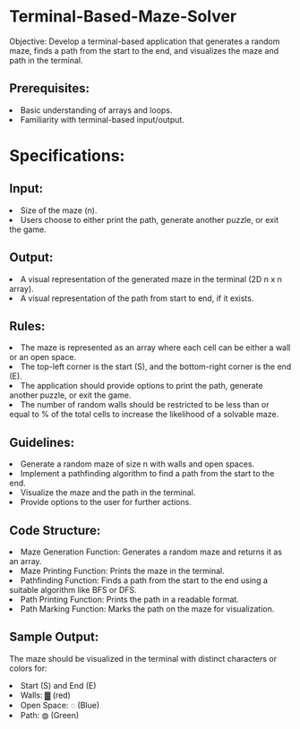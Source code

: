 # Terminal-Based-Maze-Solver
Objective:
Develop a terminal-based application that generates a random maze, finds a path from the start to the end, and visualizes the maze and path in the terminal.

## Prerequisites:
<li>Basic understanding of arrays and loops.
<li>Familiarity with terminal-based input/output.
  
# Specifications:

## Input:
<li>Size of the maze (n).
<li>Users choose to either print the path, generate another puzzle, or exit the game.
  
## Output:
<li>A visual representation of the generated maze in the terminal (2D n x n array).
<li>A visual representation of the path from start to end, if it exists.
  
## Rules:
<li>The maze is represented as an array where each cell can be either a wall or an open space.
<li>The top-left corner is the start (S), and the bottom-right corner is the end (E).
<li>The application should provide options to print the path, generate another puzzle, or exit the game.
<li>The number of random walls should be restricted to be less than or equal to % of the total cells to increase the likelihood of a solvable maze.
  
## Guidelines:
<li>Generate a random maze of size n with walls and open spaces.
<li>Implement a pathfinding algorithm to find a path from the start to the end.
<li>Visualize the maze and the path in the terminal.
<li>Provide options to the user for further actions.
  
## Code Structure:
<li>Maze Generation Function:
Generates a random maze and returns it as an array.

<li>Maze Printing Function:
Prints the maze in the terminal.

<li>Pathfinding Function:
Finds a path from the start to the end using a suitable algorithm like BFS or DFS.

<li>Path Printing Function:
Prints the path in a readable format.

<li>Path Marking Function:
Marks the path on the maze for visualization.

## Sample Output:
The maze should be visualized in the terminal with distinct characters or colors for:

<li>Start (S) and End (E)
<li>Walls: ▓ (red)
<li>Open Space: ◌ (Blue)
<li>Path: ◍ (Green)
